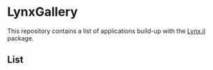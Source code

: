 # LynxGallery

This repository contains a list of applications build-up with
the [Lynx.jl](#) package.

## List

